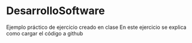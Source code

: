 # DesarrolloSoftware
Ejemplo práctico de ejercicio creado en clase
En este ejercicio se explica como cargar el código a github
